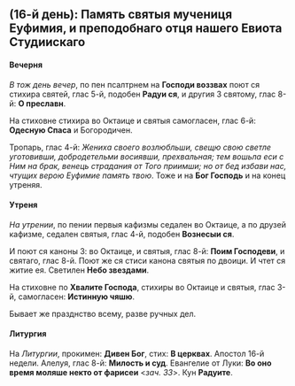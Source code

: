 
## (16-й день): Память святыя мучениця Еуфимия, и преподобнаго отця нашего Евиота Студиискаго

#### Вечерня

*В тож день вечер*, по пен псалтрнем на **Господи воззвах** поют ся стихира святей, глас 5-й, 
подобен **Радуи ся**, и другия 3 святому, глас 8-й: **О преславн**.
 
На стиховне стихира во Октаице и святыя самогласен, глас 6-й: **Одесную Спаса** и Богородичен.

Тропарь, глас 4-й: *Жениха своего возлюбльши, свещю свою светле уготовивши, добродетельми 
восиявши, прехвальная; тем вошьла еси с Ним на брак, венець страдания от Того приимши; 
но от бед избави нас, чтущих верою Еуфимие память твою*. 
Тоже и на **Бог Господь** и на конец утреняя. 

#### Утреня

*На утрении*, по пении первыя кафизмы седален во Октаице, а по друзей кафизме, 
седален святыя, глас 4-й, подобен **Вознесыи ся**. 

И поют ся каноны 3: во Октаице, и святыя, глас 8-й: **Поим Господеви**, и святаго, глас 8-й. 
Поют же ся стиси канона святыя по двоици. И чтет ся житие ея. 
Светилен **Небо звездами**.

На стиховне по **Хвалите Господа**, стихиры во Октаице и святыя, глас 3-й, самогласен: 
**Истинную чяшю**.

Бывает же празднство всему, разве ручных дел.
 
#### Литургия

На *Литургии*, прокимен: **Дивен Бог**, стих: **В церквах**. Апостол 16-й недели. 
Алелуя, глас 8-й: **Милость и суд**. Евангелие от Луки: **Во оно время моляше некто 
от фарисеи** <*зач. 33*>.
Кун **Радуите**.
